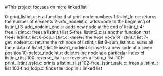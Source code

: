 #This project focuses on more linked list

0-print_listint.c: is a function that print node numbers
1-listint_len.c: returns the number of elements
2-add_nodeint.c: adds node to the beginning of listint_t
3-add_nodeint_end.c: adds new node at the end of listint_t
4-free_listint.c: frees a listint_t list
5-free_listint2.c: is another function that frees listint_t list
6-pop_listint.c: deletes the head node of listint_t list
7-get_nodeint.c: returns the nth node of listint_t list
8-sum_listint.c: sums all the n data of listint_t list
9-insert_nodeint.c: inserts a new node at a given position
10-delete_nodeint.c: deletes the node at a particular index of listint_t list
100-reverse_listint.c: reverses a listint_t list.
101-print_listint_safe.c: prints a listint_t list
102-free_listint_safe.c: frees a listint_t list
103-find_loop.c: finds the loop in a linked list
